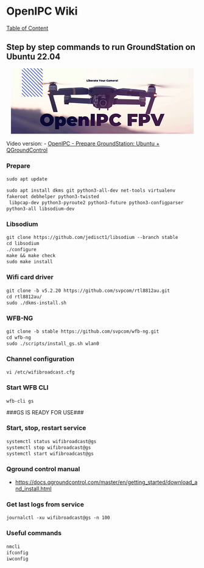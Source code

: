 # OpenIPC Wiki
[Table of Content](../README.md)

Step by step commands to run GroundStation on Ubuntu 22.04
---------------------------------------------------------

<p align="center">
  <img src="https://github.com/OpenIPC/wiki/blob/master/images/fpv-logo.jpg?raw=true" alt="Logo"/>
</p>

Video version: - [OpenIPC - Prepare GroundStation: Ubuntu + QGroundControl](https://www.youtube.com/watch?v=JMtRAsOm0Dc)

### Prepare
```
sudo apt update
```
```
sudo apt install dkms git python3-all-dev net-tools virtualenv fakeroot debhelper python3-twisted
 libpcap-dev python3-pyroute2 python3-future python3-configparser python3-all libsodium-dev
```

### Libsodium
```
git clone https://github.com/jedisct1/libsodium --branch stable
cd libsodium
./configure
make && make check
sudo make install
```

### Wifi card driver
```
git clone -b v5.2.20 https://github.com/svpcom/rtl8812au.git
cd rtl8812au/
sudo ./dkms-install.sh
```

### WFB-NG
```
git clone -b stable https://github.com/svpcom/wfb-ng.git
cd wfb-ng
sudo ./scripts/install_gs.sh wlan0
```

### Channel configuration
```
vi /etc/wifibroadcast.cfg
```

### Start WFB CLI
```
wfb-cli gs
```
###GS IS READY FOR USE###

### Start, stop, restart service
```
systemctl status wifibroadcast@gs
systemctl stop wifibroadcast@gs
systemctl start wifibroadcast@gs
```

### Qground control manual

- https://docs.qgroundcontrol.com/master/en/getting_started/download_and_install.html

### Get last logs from service
```
journalctl -xu wifibroadcast@gs -n 100
```

### Useful commands
```
nmcli
ifconfig
iwconfig

```



